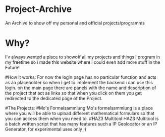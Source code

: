 # Project-Archive
An Archive to show off my personal and official projects/programms

# Why?
I'v always wanted a place to showoff all my projects and things i program in my freetime so i made this website where i 
could even add more stuff in the Future!

#How it works:
For now the login page has no particular function and acts as an placeholder so when i get to implement the backend
i can use this login.
on the main page there are panels with the name and description of the project that act as links so that when you click on them
you get redirected to the dedicated page of the Project.

#The Projects:
#Mo's Formelsammlung
Mo's formelsammlung is a place where you will be able to upload different mathematical formulars so that you can access them
when you need to.
#HAZ3 Multitool
HAZ3 Multitool is a batch written script that has many features such a IP Geolocator or an IP Generator, for experimental uses only ;)

